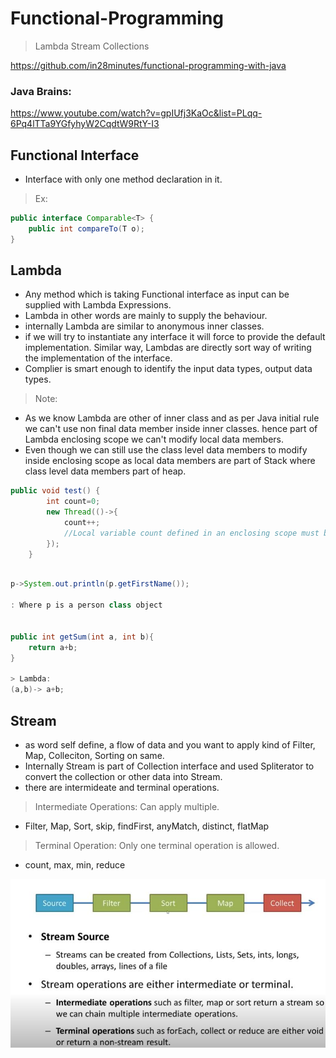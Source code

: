 # Functional-Programming

> Lambda
> Stream
> Collections


https://github.com/in28minutes/functional-programming-with-java

### Java Brains:
https://www.youtube.com/watch?v=gpIUfj3KaOc&list=PLqq-6Pq4lTTa9YGfyhyW2CqdtW9RtY-I3

## Functional Interface
- Interface with only one method declaration in it.
> Ex:
```java
public interface Comparable<T> {
	public int compareTo(T o);
}
```
## Lambda
- Any method which is taking Functional interface as input can be supplied with Lambda Expressions.
- Lambda in other words are mainly to supply the behaviour.
- internally Lambda are similar to anonymous inner classes.
- if we will try to instantiate any interface it will force to provide the default implementation. Similar way, Lambdas are directly
sort way of writing the implementation of the interface.
- Complier is smart enough to identify the input data types, output data types.

> Note:
- As we know Lambda are other of inner class and as per Java initial rule we can't use non final data member inside inner classes.
hence part of Lambda enclosing scope we can't modify local data members.
- Even though we can still use the class level data members to modify inside enclosing scope as local data members 
are part of Stack where class level data members part of heap.  

```java
public void test() {
		int count=0;
		new Thread(()->{
			count++;
			//Local variable count defined in an enclosing scope must be final or effectively final
		});
	}
```

```java

p->System.out.println(p.getFirstName());

: Where p is a person class object


public int getSum(int a, int b){
	return a+b;
}

> Lambda:
(a,b)-> a+b;

```

## Stream
- as word self define, a flow of data and you want to apply kind of Filter, Map, Colleciton, Sorting on same.
- Internally Stream is part of Collection interface and used Spliterator to convert the collection or other data into Stream.
- there are intermideate and terminal operations. 
> Intermediate Operations: Can apply multiple.
- Filter, Map, Sort, skip, findFirst, anyMatch, distinct, flatMap
> Terminal Operation: Only one terminal operation is allowed.
- count, max, min, reduce

![Stream](https://github.com/smansoori87/study-notes/blob/master/images/functional-programming/stream-1.JPG)




